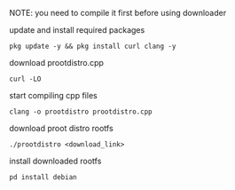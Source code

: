 NOTE: you need to compile it first before using downloader

update and install required packages
```
pkg update -y && pkg install curl clang -y
```

download prootdistro.cpp
```
curl -LO 
```

start compiling cpp files
```
clang -o prootdistro prootdistro.cpp
```

download proot distro rootfs
```
./prootdistro <download_link>
```

install downloaded rootfs
```
pd install debian
```
